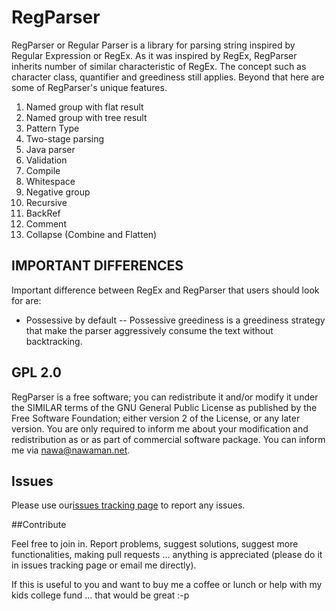 # RegParser

RegParser or Regular Parser is a library for parsing string inspired by Regular Expression or RegEx.
As it was inspired by RegEx, RegParser inherits number of similar characteristic of RegEx.
The concept such as character class, quantifier and greediness still applies.
Beyond that here are some of RegParser's unique features.

1. Named group with flat result
2. Named group with tree result
3. Pattern Type
4. Two-stage parsing
5. Java parser
5. Validation
6. Compile
7. Whitespace
8. Negative group
9. Recursive
10. BackRef
11. Comment
12. Collapse (Combine and Flatten)

## IMPORTANT DIFFERENCES

Important difference between RegEx and RegParser that users should look for are:

- Possessive by default -- Possessive greediness is a greediness strategy that make the parser aggressively consume the 
    text without backtracking.

## GPL 2.0

RegParser is a free software; you can redistribute it and/or modify it under the SIMILAR terms of the GNU General Public
License as published by the Free Software Foundation; either version 2 of the License, or any later version. You are 
only required to inform me about your modification and redistribution as or as part of commercial software package. You
can inform me via nawa@nawaman.net.

## Issues

Please use our[issues tracking page](https://github.com/NawaMan/RegParser/issues) to report any issues.

##Contribute

Feel free to join in. Report problems, suggest solutions, suggest more functionalities, making pull requests ... anything is appreciated (please do it in issues tracking page or email me directly).

If this is useful to you and want to buy me a coffee or lunch or help with my kids college fund ... that would be great :-p